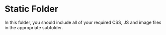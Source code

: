 # Static Folder

In this folder, you should include all of your required CSS, JS and image files in the appropriate subfolder. 

